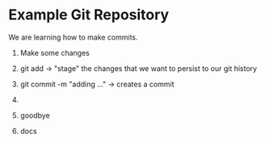 # Example Git Repository

We are learning how to make commits.

1. Make some changes
2. git add -> "stage" the changes that we want to persist to our git history
3. git commit -m "adding ..." -> creates a commit
4. 
5. goodbye

7. docs
